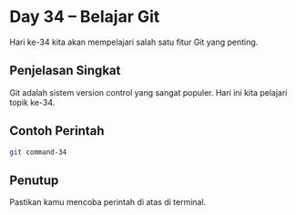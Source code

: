 # Day 34 – Belajar Git

Hari ke-34 kita akan mempelajari salah satu fitur Git yang penting.

## Penjelasan Singkat

Git adalah sistem version control yang sangat populer. Hari ini kita pelajari topik ke-34.

## Contoh Perintah

```bash
git command-34
```

## Penutup

Pastikan kamu mencoba perintah di atas di terminal.
